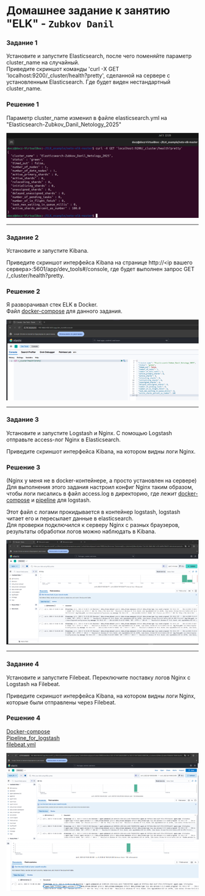 # Домашнее задание к занятию "ELK" - `Zubkov Danil`

### Задание 1
Установите и запустите Elasticsearch, после чего поменяйте параметр cluster_name на случайный.<br>
Приведите скриншот команды 'curl -X GET 'localhost:9200/_cluster/health?pretty', сделанной на сервере с установленным Elasticsearch. Где будет виден нестандартный cluster_name.

### Решение 1

Параметр cluster_name изменил в файле elasticsearch.yml на "Elasticsearch-Zubkov_Danil_Netology_2025"

![Elastic_terminal](https://github.com/DoctorZub/netology_homeworks/blob/main/img/elk_terminal.png)

---

### Задание 2
Установите и запустите Kibana.

Приведите скриншот интерфейса Kibana на странице http://<ip вашего сервера>:5601/app/dev_tools#/console, где будет выполнен запрос GET /_cluster/health?pretty.

### Решение 2

Я разворачивал стек ELK в Docker.<br>
Файл [docker-compose](https://github.com/DoctorZub/netology_homeworks/blob/main/ELK/docker-compose.yml) для данного задания.

![Kibana](https://github.com/DoctorZub/netology_homeworks/blob/main/img/elk_kibana.png)

---

### Задание 3
Установите и запустите Logstash и Nginx. С помощью Logstash отправьте access-лог Nginx в Elasticsearch.

Приведите скриншот интерфейса Kibana, на котором видны логи Nginx.

### Решение 3

(Nginx у меня не в docker-контейнере, а просто установлен на сервере)<br>
Для выполнения этого задания настроил конфиг Nginx таким образом, чтобы логи писались в файл access.log в директорию, где лежит [docker-compose](https://github.com/DoctorZub/netology_homeworks/blob/main/ELK/docker-compose-nginx.yml) и [pipeline](https://github.com/DoctorZub/netology_homeworks/blob/main/ELK/configs/logstash/pipelines/logs_nginx.conf) для logstash.

Этот файл с логами прокидывается в контейнер logstash, logstash читает его и пересылает данные в elasticsearch.<br>
Для проверки подключился к серверу Nginx с разных браузеров, результаты обработки логов можно наблюдать в Kibana.

![Nginx_kibana](https://github.com/DoctorZub/netology_homeworks/blob/main/img/elk_ngnix_logs.png)

---

### Задание 4
Установите и запустите Filebeat. Переключите поставку логов Nginx с Logstash на Filebeat.

Приведите скриншот интерфейса Kibana, на котором видны логи Nginx, которые были отправлены через Filebeat.

### Решение 4

[Docker-compose](https://github.com/DoctorZub/netology_homeworks/blob/main/ELK/docker-compose_fb.yml)<br>
[Pipeline_for_logstash](https://github.com/DoctorZub/netology_homeworks/blob/main/ELK/configs/logstash/pipelines/beat_nginx.conf)<br>
[filebeat.yml](https://github.com/DoctorZub/netology_homeworks/blob/main/ELK/configs/filebeat/filebeat.yml)

![Nginx_kibana_fb](https://github.com/DoctorZub/netology_homeworks/blob/main/img/elk_ngnix_logs_fb.png)
![Nginx_kibana_fb_close](https://github.com/DoctorZub/netology_homeworks/blob/main/img/elk_ngnix_logs_fb_close.png)
